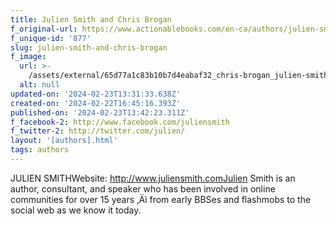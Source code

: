 ```yaml
---
title: Julien Smith and Chris Brogan
f_original-url: https://www.actionablebooks.com/en-ca/authors/julien-smith/
f_unique-id: '877'
slug: julien-smith-and-chris-brogan
f_image:
  url: >-
    /assets/external/65d77a1c83b10b7d4eabaf32_chris-brogan_julien-smith-lg1-180x220.jpeg
  alt: null
updated-on: '2024-02-23T13:31:33.638Z'
created-on: '2024-02-22T16:45:16.393Z'
published-on: '2024-02-23T13:42:23.311Z'
f_facebook-2: http://www.facebook.com/juliensmith
f_twitter-2: http://twitter.com/julien/
layout: '[authors].html'
tags: authors
---
```


JULIEN SMITHWebsite: http://www.juliensmith.comJulien Smith is an author, consultant, and speaker who has been involved in online communities for over 15 years ‚Äì from early BBSes and flashmobs to the social web as we know it today.

